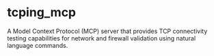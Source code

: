 # tcping_mcp
A Model Context Protocol (MCP) server that provides TCP connectivity testing capabilities for network and firewall validation using natural language commands.

